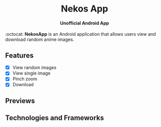 <h1 align="center">Nekos App</h1>
<h4 align="center">Unofficial Android App</h4>
:octocat: <strong>NekosApp</strong> is an Android application that allows users view and download random anime images.

## Features
- [x] View random images
- [x] View single image
- [x] Pinch zoom
- [x] Download

## Previews


## Technologies and Frameworks
